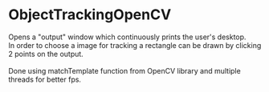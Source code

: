 <h1>ObjectTrackingOpenCV</h1>

Opens a "output" window which continuously prints the user's desktop.<br>
In order to choose a image for tracking a rectangle can be drawn by clicking 2 points on the output.<br><br>
Done using matchTemplate function from OpenCV library and multiple threads for better fps.
